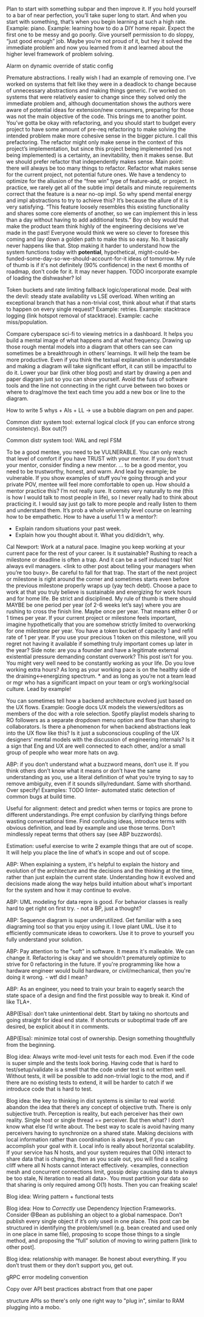 Plan to start with something subpar and then improve it. If you hold yourself to a bar of near perfection, you’ll take super long to start. And when you start with something, that’s when you begin learning at such a high rate. Example: piano. Example: learning how to do a DIY home repair. Expect the first one to be messy and go poorly. Give yourself permission to do sloppy, “just good enough” job. Maybe you’re not proud of it, but hey it solved the immediate problem and now you learned from it and learned about the higher level framework of problem solving.

Alarm on dynamic override of static config

Premature abstractions. I really wish I had an example of removing one. I’ve worked on systems that felt like they were in a deadlock to change because of unnecessary abstractions and making things generic. I’ve worked on systems that were relatively easier to change since they solved only the immediate problem and, although documentation shows the authors were aware of potential ideas for extension/new consumers, preparing for those was not the main objective of the code. This brings me to another point. You’ve gotta be okay with refactoring, and you should start to budget every project to have some amount of pre-req refactoring to make solving the intended problem make more cohesive sense in the bigger picture. I call this prefactoring. The refactor might only make sense in the context of this project’s implementation, but since this project being implemented (vs not being implemented) is a certainty, an inevitability, then it makes sense. But we should prefer refactor that independently makes sense. Main point: there will always be too many things to refactor. Refactor what makes sense for the current project, not potential future ones. We have a tendency to optimize for the allusion of the “free win” type of feature-add, or project. In practice, we rarely get all of the subtle impl details and minute requirements correct that the feature is a near no-op impl. So why spend mental energy and impl abstractions to try to achieve this? It’s because the allure of it is very satisfying. “This feature loosely resembles this existing functionality and shares some core elements of another, so we can implement this in less than a day without having to add additional tests.” Boy oh boy would that make the product team think highly of the engineering decisions we’ve made in the past! Everyone would think we were so clever to foresee this coming and lay down a golden path to make this so easy. No. It basically never happens like that. Stop making it harder to understand how the system functions today with **potential**, hypothetical, might-could-be-funded-some-day-so-we-should-account-for-it ideas of tomorrow. My rule of thumb is if it's not definitely (90% confidence) in the next 6 months of roadmap, don't code for it. It may never happen. TODO incorporate example of loading the dishwasher? lol

Token buckets and rate limiting fallback logic/operational mode. Deal with the devil: steady state availability vs LSE overload. When writing an exceptional branch that has a non-trivial cost, think about what if that starts to happen on every single request? Example: retries. Example: stacktrace logging (link hotspot removal of stacktrace). Example: cache miss/population.

Compare cyberspace sci-fi to viewing metrics in a dashboard. It helps you build a mental image of what happens and at what frequency. Drawing up those rough mental models into a diagram that others can see can sometimes be a breakthrough in others’ learnings. It will help the team be more productive. Even if you think the textual explanation is understandable and making a diagram will take significant effort, it can still be impactful to do it. Lower your bar (link other blog post) and start by drawing a pen and paper diagram just so you can show yourself. Avoid the fuss of software tools and the line not connecting in the right curve between two boxes or where to drag/move the text each time you add a new box or line to the diagram.

How to write 5 whys + AIs + LL -> use a bubble diagram on pen and paper.

Common distr system tool: external logical clock (if you can enforce strong consistency). Box out(?)

Common distr system tool: WAL and repl FSM

To be a good mentee, you need to be VULNERABLE. You can only reach that level of comfort if you have TRUST with your mentor. If you don’t trust your mentor, consider finding a new mentor. … to be a good mentor, you need to be trustworthy, honest, and warm. And lead by example; be vulnerable. If you show examples of stuff you’re going through and your private POV, mentee will feel more comfortable to open up. How should a mentor practice this? I’m not really sure. It comes very naturally to me (this is how I would talk to most people in life), so I never really had to think about practicing it. I would say just go talk to more people and really listen to them and understand them. It’s prob a whole university level course on learning how to be empathetic.
How to have a useful 1:1 w a mentor?:
- Explain random situations your past week.
- Explain how you thought about it. What you did/didn't, why.


Cal Newport: Work at a natural pace. Imagine you keep working at your current pace for the rest of your career. Is it sustainable? Rushing to reach a milestone or deadline is often a trap. And it can be a self induced trap! Not always evil managers. <link to other post about telling your managers when you’re too busy>. Be careful to fall for that trap. The start of the next project or milestone is right around the corner and sometimes starts even before the previous milestone properly wraps up (yay tech debt). Choose a pace to work at that you truly believe is sustainable and energizing for work hours and for home life. Be strict and disciplined. My rule of thumb is there should MAYBE be one period per year (of 2-6 weeks let’s say) where you are rushing to cross the finish line. Maybe once per year. That means either 0 or 1 times per year. If your current project or milestone feels important, imagine hypothetically that you are somehow strictly limited to overworking for one milestone per year. You have a token bucket of capacity 1 and refill rate of 1 per year. If you use your precious 1 token on this milestone, will you regret not having it available if something truly important comes up later in the year? Side note: are you a founder and have a legitimate external existential pressure demanding constant overwork? This post isn’t for you. You might very well need to be constantly working as your life. Do you love working extra hours? As long as your working pace is on the healthy side of the draining<->energizing spectrum. * and as long as you’re not a team lead or mgr who has a significant impact on your team or org’s working/social culture. Lead by example!

You can sometimes tell how a backend architecture evolved just based on the UX flows. Example: Google docs UX models the viewers/editors as members of the doc with a role selection. Spotify playlist models sharing to RO followers as a separate dropdown menu option and flow than sharing to collaborators. Is there a phenomenon for when backend abstractions leak into the UX flow like this? Is it just a subconscious coupling of the UX designers’ mental models with the discussion of engineering internals? Is it a sign that Eng and UX are well connected to each other, and/or a small group of people who wear more hats on avg.

ABP: if you don’t understand what a buzzword means, don’t use it. If you think others don’t know what it means or don’t have the same understanding as you, use a literal definition of what you’re trying to say to remove ambiguity, even if it sounds silly/redundant. Same with shorthand. Over specify! Examples: TODO linter- automated static detection of common bugs at build time.

Useful for alignment: detect and predict when terms or topics are prone to different understandings. Pre empt confusion by clarifying things before wasting conversational time. Find confusing ideas, introduce terms with obvious definition, and lead by example and use those terms. Don't mindlessly repeat terms that others say (see ABP buzzwords).

Estimation: useful exercise to write 2 example things that are out of scope. It will help you place the line of what’s in scope and out of scope.

ABP: When explaining a system, it's helpful to explain the history and evolution of the architecture and the decisions and the thinking at the time, rather than just explain the current state. Understanding how it evolved and decisions made along the way helps build intuition about what's important for the system and how it may continue to evolve.

ABP: UML modeling for data repre is good. For behavior classes is really hard to get right on first try.
    - not a BP, just a thought?

ABP: Sequence diagram is super underutilized. Get familiar with a seq diagraming tool so that you enjoy using it. I love plant UML. Use it to efficiently communicate ideas to coworkers. Use it to prove to yourself you fully understand your solution.

ABP: Pay attention to the "soft" in software. It means it's malleable. We can change it. Refactoring is okay and we shouldn't prematurely optimize to strive for 0 refactoring in the future. If you're programming like how a hardware engineer would build hardware, or civil/mechanical, then you're doing it wrong. - wtf did I mean?

ABP: As an engineer, you need to train your brain to eagerly search the state space of a design and find the first possible way to break it. Kind of like TLA+.

ABP(Elsa): don’t take unintentional debt. Start by taking no shortcuts and going straight for ideal end state. If shortcuts or suboptimal trade off are desired, be explicit about it in comments.

ABP(Elsa): minimize total cost of ownership. Design something thoughtfully from the beginning.

Blog idea: Always write mod-level unit tests for each mod. Even if the code is super simple and the tests look boring. Having code that is hard to test/setup/validate is a smell that the code under test is not written well. Without tests, it will be possible to add non-trivial logic to the mod, and if there are no existing tests to extend, it will be harder to catch if we introduce code that is hard to test.

Blog idea: the key to thinking in dist systems is similar to real world: abandon the idea that there’s any concept of objective truth. There is only subjective truth. Perception is reality, but each perceiver has their own reality. Single host or single thread == perceiver. But then what? I don’t know what else I’d write about. The best way to scale is avoid having many perceivers having to synchronize on a shared state. Making decisions with local information rather than coordination is always best, if you can accomplish your goal with it. Local info is really about horizontal scalability. If your service has N hosts, and your system requires that O(N) interact to share data that is changing, then as you scale out, you will find a scaling cliff where all N hosts cannot interact effectively. <examples, connection mesh and concurrent connections limit, gossip delay causing data to always be too stale, N iteration to read all data>. You must partition your data so that sharing is only required among O(1) hosts. Then you can freaking scale!

Blog idea: Wiring pattern + functional tests

Blog idea: How to _Correctly_ use Dependency Injection Frameworks. Consider @Bean as publishing an object to a global namespace. Don’t publish every single object if it’s only used in one place. This post can be structured in identifying the problem/smell (e.g. bean created and used only in one place in same file), proposing to scope those things to a single method, and proposing the “full” solution of moving to wiring pattern [link to other post].

Blog idea: relationship with manager. Be honest about everything. If you don’t trust them or they don’t support you, get out.

gRPC error modeling convention

Copy over API best practices abstract from that one paper

structure APIs so there's only one right way to "plug in", similar to RAM plugging into a mobo.
